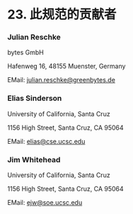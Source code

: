 # 23. 此规范的贡献者

### Julian Reschke

bytes GmbH

Hafenweg 16, 48155 Muenster, Germany

EMail: julian.reschke@greenbytes.de

### Elias Sinderson

University of California, Santa Cruz

1156 High Street, Santa Cruz, CA 95064

EMail: elias@cse.ucsc.edu

### Jim Whitehead

University of California, Santa Cruz

1156 High Street, Santa Cruz, CA 95064

EMail: ejw@soe.ucsc.edu
